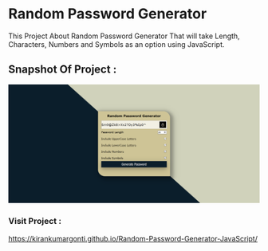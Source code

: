 # **Random Password Generator**

This Project About Random Password Generator That will take Length, Characters, Numbers and Symbols as an option using JavaScript.

## **Snapshot Of Project :**
![extension_pic](./image/1.png)

### **Visit Project :**

https://kirankumargonti.github.io/Random-Password-Generator-JavaScript/
